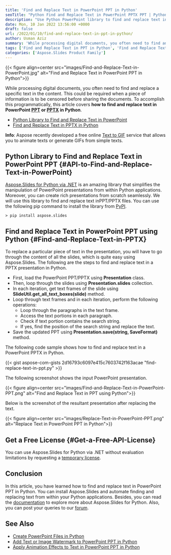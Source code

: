```yaml
---
title: 'Find and Replace Text in PowerPoint PPT in Python'
seoTitle: "Python Find and Replace Text in PowerPoint PPTX PPT | Python PPTX"
description: "Use Python PowerPoint library to find and replace text in PPT/PPTX programmatically. Search a particular text in PPT slides and replace it dynamically."
date: Mon, 10 Jan 2022 13:56:00 +0000
draft: false
url: /2022/01/10/find-and-replace-text-in-ppt-in-python/
author: Usman Aziz
summary: 'While processing digital documents, you often need to find and replace a specific text in the content. This could be required when a piece of information is to be censored before sharing the documents. To accomplish this programmatically, this article covers **how to find and replace text in PowerPoint [PPT][1] or [PPTX][2] in Python**.'
tags: ['Find and Replace Text in PPT in Python', 'Find and Replace Text in PPTX in Python', 'Python Library to Find and Replace Text in PowerPoint', 'Search Text in PowerPoint PPT in Python']
categories: ['Aspose.Slides Product Family']
---
```




{{< figure align=center src="images/Find-and-Replace-Text-in-PowerPoint.jpg" alt="Find and Replace Text in PowerPoint PPT in Python">}}


While processing digital documents, you often need to find and replace a specific text in the content. This could be required when a piece of information is to be censored before sharing the documents. To accomplish this programmatically, this article covers **how to find and replace text in PowerPoint [PPT][3] or [PPTX][4] in Python**.

*   [Python Library to Find and Replace Text in PowerPoint][5]
*   [Find and Replace Text in PPTX in Python][6]

**Info**: Aspose recently developed a free online [Text to GIF][7] service that allows you to animate texts or generate GIFs from simple texts.

## Python Library to Find and Replace Text in PowerPoint PPT {#API-to-Find-and-Replace-Text-in-PowerPoint}

[Aspose.Slides for Python via .NET][8] is an amazing library that simplifies the manipulation of PowerPoint presentations from within Python applications. Moreover, you can create rich presentations from scratch seamlessly. We will use this library to find and replace text inPPT/PPTX files. You can use the following pip command to install the library from [PyPI][9].

```
> pip install aspose.slides
```

## Find and Replace Text in PowerPoint PPT using Python {#Find-and-Replace-Text-in-PPTX}

To replace a particular piece of text in the presentation, you will have to go through the content of all the slides, which is quite easy using Aspose.Slides. The following are the steps to find and replace text in a PPTX presentation in Python.

*   First, load the PowerPoint PPT/PPTX using **Presentation** class.
*   Then, loop through the slides using **Presentation.slides** collection.
*   In each iteration, get text frames of the slide using **SlideUtil.get\_all\_text\_boxes(slide)** method.
*   Loop through text frames and in each iteration, perform the following operations:
    *   Loop through the paragraphs in the text frame.
    *   Access the text portions in each paragraph.
    *   Check if text portion contains the search string.
    *   If yes, find the position of the search string and replace the text.
*   Save the updated PPT using **Presentation.save(string, SaveFormat)** method.

The following code sample shows how to find and replace text in a PowerPoint PPTX in Python.

{{< gist aspose-com-gists 2d16793c6097e415c7603742f163acae "find-replace-text-in-ppt.py" >}}

The following screenshot shows the input PowerPoint presentation.



{{< figure align=center src="images/Find-and-Replace-Text-in-PowerPoint-PPT.png" alt="Find and Replace Text in PPT using Python">}}


Below is the screenshot of the resultant presentation after replacing the text.



{{< figure align=center src="images/Replace-Text-in-PowerPoint-PPT.png" alt="Replace Text in PowerPoint PPT in Python">}}


## Get a Free License {#Get-a-Free-API-License}

You can use Aspose.Slides for Python via .NET without evaluation limitations by requesting a [temporary license][10].

## Conclusion

In this article, you have learned how to find and replace text in PowerPoint PPT in Python. You can install Aspose.Slides and automate finding and replacing text from within your Python applications. Besides, you can read the [documentation][11] to explore more about Aspose.Slides for Python. Also, you can post your queries to our [forum][12].

## See Also

*   [Create PowerPoint Files in Python][13]
*   [Add Text or Image Watermark to PowerPoint PPT in Python][14]
*   [Apply Animation Effects to Text in PowerPoint PPT in Python][15]




[1]: https://docs.fileformat.com/presentation/ppt
[2]: https://docs.fileformat.com/presentation/pptx/
[3]: https://docs.fileformat.com/presentation/ppt
[4]: https://docs.fileformat.com/presentation/pptx/
[5]: #API-to-Find-and-Replace-Text-in-PowerPoint
[6]: #Find-and-Replace-Text-in-PPTX
[7]: https://products.aspose.app/slides/text-to-gif
[8]: https://products.aspose.com/slides/python-net
[9]: https://pypi.org/project/aspose.slides/
[10]: https://purchase.aspose.com/temporary-license
[11]: https://docs.aspose.com/slides/python-net/
[12]: https://forum.aspose.com/
[13]: https://blog.aspose.com/2021/12/31/create-powerpoint-presentations-in-python/
[14]: https://blog.aspose.com/2022/02/09/add-watermark-to-powerpoint-ppt-in-python/
[15]: https://blog.aspose.com/2022/02/08/apply-text-animation-in-ppt-in-python/




